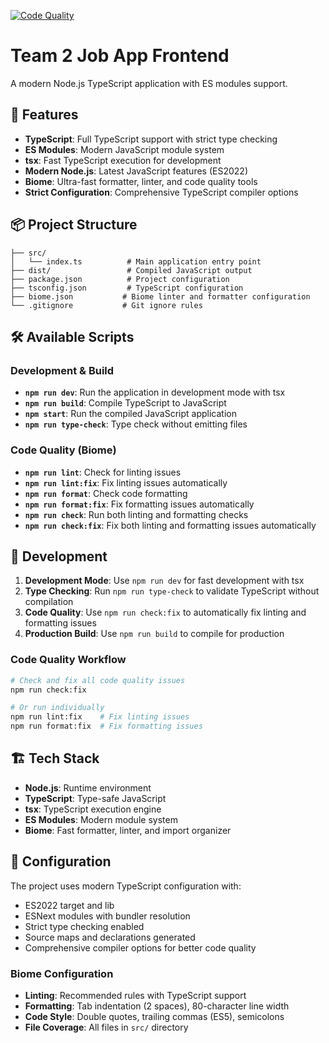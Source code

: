 [![Code Quality](https://github.com/ChrisThompsonK/team2-job-app-frontend/actions/workflows/code-quality.yml/badge.svg)](https://github.com/ChrisThompsonK/team2-job-app-frontend/actions/workflows/code-quality.yml)

# Team 2 Job App Frontend

A modern Node.js TypeScript application with ES modules support.

## 🚀 Features

- **TypeScript**: Full TypeScript support with strict type checking
- **ES Modules**: Modern JavaScript module system
- **tsx**: Fast TypeScript execution for development
- **Modern Node.js**: Latest JavaScript features (ES2022)
- **Biome**: Ultra-fast formatter, linter, and code quality tools
- **Strict Configuration**: Comprehensive TypeScript compiler options

## 📦 Project Structure
```
├── src/
│   └── index.ts          # Main application entry point
├── dist/                 # Compiled JavaScript output
├── package.json          # Project configuration
├── tsconfig.json         # TypeScript configuration
├── biome.json           # Biome linter and formatter configuration
└── .gitignore           # Git ignore rules
```

## 🛠️ Available Scripts

### Development & Build
- **`npm run dev`**: Run the application in development mode with tsx
- **`npm run build`**: Compile TypeScript to JavaScript
- **`npm start`**: Run the compiled JavaScript application
- **`npm run type-check`**: Type check without emitting files

### Code Quality (Biome)
- **`npm run lint`**: Check for linting issues
- **`npm run lint:fix`**: Fix linting issues automatically
- **`npm run format`**: Check code formatting
- **`npm run format:fix`**: Fix formatting issues automatically
- **`npm run check`**: Run both linting and formatting checks
- **`npm run check:fix`**: Fix both linting and formatting issues automatically

## 🔧 Development

1. **Development Mode**: Use `npm run dev` for fast development with tsx
2. **Type Checking**: Run `npm run type-check` to validate TypeScript without compilation
3. **Code Quality**: Use `npm run check:fix` to automatically fix linting and formatting issues
4. **Production Build**: Use `npm run build` to compile for production

### Code Quality Workflow
```bash
# Check and fix all code quality issues
npm run check:fix

# Or run individually
npm run lint:fix    # Fix linting issues
npm run format:fix  # Fix formatting issues
```

## 🏗️ Tech Stack

- **Node.js**: Runtime environment
- **TypeScript**: Type-safe JavaScript
- **tsx**: TypeScript execution engine
- **ES Modules**: Modern module system
- **Biome**: Fast formatter, linter, and import organizer

## 📝 Configuration

The project uses modern TypeScript configuration with:
- ES2022 target and lib
- ESNext modules with bundler resolution
- Strict type checking enabled
- Source maps and declarations generated
- Comprehensive compiler options for better code quality

### Biome Configuration
- **Linting**: Recommended rules with TypeScript support
- **Formatting**: Tab indentation (2 spaces), 80-character line width
- **Code Style**: Double quotes, trailing commas (ES5), semicolons
- **File Coverage**: All files in `src/` directory